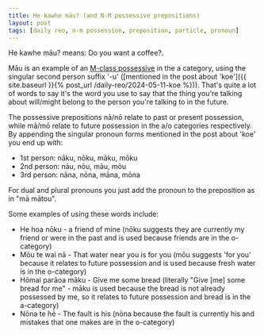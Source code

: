 ```yaml
---
title: He kawhe māu? (and N-M possessive prepositions)
layout: post
tags: [daily reo, n-m possession, preposition, particle, pronoun]
---
```


He kawhe māu? means: Do you want a coffee?.

Māu is an example of an [M-class possessive](https://kupu.maori.nz/possession/n-m-possession) in the a category, using the singular second person suffix '-u' ([mentioned in the post about 'koe']({{ site.baseurl }}{% post_url /daily-reo/2024-05-11-koe %})). That's quite a lot of words to say it's the word you use to say that the thing you're talking about will/might belong to the person you're talking to in the future.

The possessive prepositions nā/nō relate to past or present possession, while mā/mō relate to future possession in the a/o categories respectively. By appending the singular pronoun forms mentioned in the post about 'koe' you end up with:
- 1st person: nāku, nōku, māku, mōku
- 2nd person: nāu, nōu, māu, mōu
- 3rd person: nāna, nōna, māna, mōna

For dual and plural pronouns you just add the pronoun to the preposition as in "mā mātou".

Some examples of using these words include:
- He hoa nōku - a friend of mine (nōku suggests they are currently my friend or were in the past and is used because friends are in the o-category)
- Mōu te wai nā - That water near you is for you (mōu suggests 'for you' because it relates to future possession and is used because fresh water is in the o-category)
- Hōmai parāoa māku - Give me some bread (literally "Give [me] some bread for me" - māku is used because the bread is not already possessed by me, so it relates to future possession and bread is in the a-category)
- Nōna te hē - The fault is his (nōna because the fault is currently his and mistakes that one makes are in the o-category)